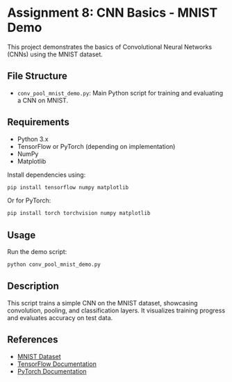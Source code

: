 # Assignment 8: CNN Basics - MNIST Demo

This project demonstrates the basics of Convolutional Neural Networks (CNNs) using the MNIST dataset.

## File Structure

- `conv_pool_mnist_demo.py`: Main Python script for training and evaluating a CNN on MNIST.

## Requirements

- Python 3.x
- TensorFlow or PyTorch (depending on implementation)
- NumPy
- Matplotlib

Install dependencies using:

```bash
pip install tensorflow numpy matplotlib
```

Or for PyTorch:

```bash
pip install torch torchvision numpy matplotlib
```

## Usage

Run the demo script:

```bash
python conv_pool_mnist_demo.py
```

## Description

This script trains a simple CNN on the MNIST dataset, showcasing convolution, pooling, and classification layers. It visualizes training progress and evaluates accuracy on test data.

## References

- [MNIST Dataset](http://yann.lecun.com/exdb/mnist/)
- [TensorFlow Documentation](https://www.tensorflow.org/)
- [PyTorch Documentation](https://pytorch.org/)
